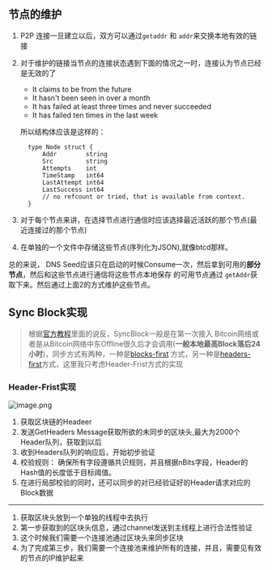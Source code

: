 
## 节点的维护
1. P2P 连接一旦建立以后，双方可以通过`getaddr` 和 `addr`来交换本地有效的链接
2. 对于维护的链接当节点的连接状态遇到下面的情况之一时，连接认为节点已经是无效的了
    + It claims to be from the future
    + It hasn't been seen in over a month
    + It has failed at least three times and never succeeded
    + It has failed ten times in the last week

     所以结构体应该是这样的：
      ```
        type Node struct {
            Addr        string
            Src         string
            Attempts    int
            TimeStamp   int64
            LastAttempt int64
            LastSuccess int64
            // no refcount or tried, that is available from context.
        }
      ```


 3. 对于每个节点来讲，在选择节点进行通信时应该选择最近活跃的那个节点(最近连接过的那个节点)
 4. 在单独的一个文件中存储这些节点(序列化为JSON),就像btcd那样。

 总的来说， DNS Seed应该只在启动的时候Consume一次，然后拿到可用的**部分节点**，然后和这些节点进行通信将这些节点本地保存
 的可用节点通过 `getAddr`获取下来。然后通过上面2的方式维护这些节点。
## Sync Block实现
> 根据[官方教程](https://bitcoin.org/en/developer-guide#initial-block-download)里面的说反，SyncBlock一般是在第一次接入
Bitcoin网络或者是从Bitcoin网络中东Offline很久后才会调用(**一般本地最高Block落后24小时**)，同步方式有两种，一种是[blocks-first](https://bitcoin.org/en/developer-guide#blocks-first)
方式，另一种是[headers-first](https://bitcoin.org/en/developer-guide#headers-first)方式，这里我只考虑Header-Frist方式的实现

###  Header-Frist实现

![image.png](http://upload-images.jianshu.io/upload_images/5247090-d5273481168ded4a.png?imageMogr2/auto-orient/strip%7CimageView2/2/w/1240)

1. 获取区块链的Headeer
2. 发送GetHeaders Message获取所欲的未同步的区块头,最大为2000个Header队列，获取到以后
3. 收到Headers队列的响应后，开始初步验证
4. 校验规则： 确保所有字段遵循共识规则，并且根据nBits字段，Header的Hash值的长度低于目标阈值。
5. 在进行局部校验的同时，还可以同步的对已经验证好的Header请求对应的Block数据
---
1. 获取区块头放到一个单独的线程中去执行
2. 第一步获取到的区块头信息，通过channel发送到主线程上进行合法性验证
3. 这个时候我们需要一个连接池通过区块头来同步区块
4. 为了完成第三步，我们需要一个连接池来维护所有的连接，并且，需要见有效的节点的IP维护起来

